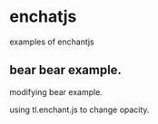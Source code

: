 # enchatjs
examples of enchantjs

## bear bear example.

modifying bear example.

using tl.enchant.js to change opacity.
